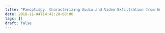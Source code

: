 ```yaml
---
title: "Panoptispy: Characterizing Audio and Video Exfiltration from Android Applications"
date: 2018-11-04T14:42:28-08:00
tags: []
draft: false
---
```


